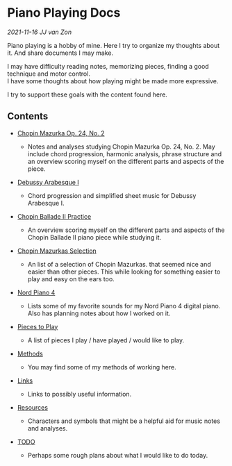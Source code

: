 Piano Playing Docs
==================

*2021-11-16 JJ van Zon*

Piano playing is a hobby of mine. Here I try to organize my thoughts about it. And share documents I may make.

I may have difficulty reading notes, memorizing pieces, finding a good technique and motor control.  
I have some thoughts about how playing might be made more expressive.  

I try to support these goals with the content found here.  

Contents
--------

- [Chopin Mazurka Op. 24, No. 2](chopin-mazurka-op-24-no-2)

    - Notes and analyses studying Chopin Mazurka Op. 24, No. 2. May include chord progression, harmonic analysis, phrase structure and an overview scoring myself on the different parts and aspects of the piece.

- [Debussy Arabesque I](debussy-arabesque-1)

    - Chord progression and simplified sheet music for Debussy Arabesque I.

- [Chopin Ballade II Practice](chopin-ballade-2-practice.md)

    - An overview scoring myself on the different parts and aspects of the Chopin Ballade II piano piece while studying it.

- [Chopin Mazurkas Selection](chopin-mazurka-selection.md)

    - An list of a selection of Chopin Mazurkas. that seemed nice and easier than other pieces. This while looking for something easier to play and easy on the ears too.

- [Nord Piano 4](nord-piano-4)

    - Lists some of my favorite sounds for my Nord Piano 4 digital piano. Also has planning notes about how I worked on it.

- [Pieces to Play](pieces-to-play.md)

    - A list of pieces I play / have played / would like to play.

- [Methods](methods)

    - You may find some of my methods of working here.

- [Links](links.md)

    - Links to possibly useful information.

- [Resources](resources)

    - Characters and symbols that might be a helpful aid for music notes and analyses.

- [TODO](todo.md)

    - Perhaps some rough plans about what I would like to do today.